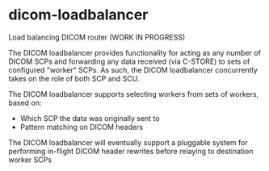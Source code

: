# dicom-loadbalancer
Load balancing DICOM router (WORK IN PROGRESS)

The DICOM loadbalancer provides functionality for acting as any number of
DICOM SCPs and forwarding any data received (via C-STORE) to sets of configured
"worker" SCPs. As such, the DICOM loadbalancer concurrently takes on the role 
of both SCP and SCU.

The DICOM loadbalancer supports selecting workers from sets of workers, based on:
- Which SCP the data was originally sent to
- Pattern matching on DICOM headers

The DICOM loadbalancer will eventually support a pluggable system for performing
in-flight DICOM header rewrites before relaying to destination worker SCPs
